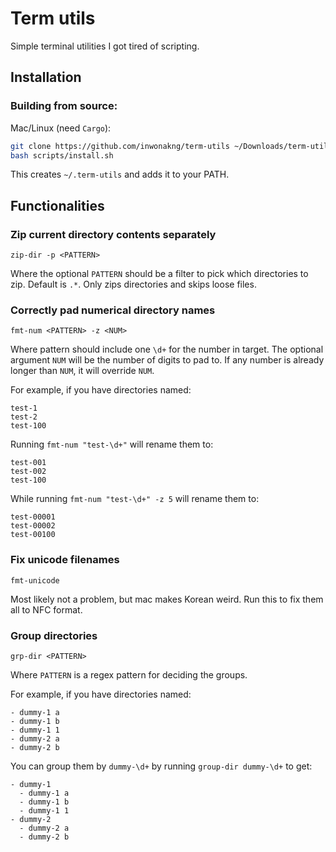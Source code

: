 # Term utils

Simple terminal utilities I got tired of scripting.

## Installation

### Building from source:

Mac/Linux (need `Cargo`):

```bash
git clone https://github.com/inwonakng/term-utils ~/Downloads/term-utils
bash scripts/install.sh
```

This creates `~/.term-utils` and adds it to your PATH.

## Functionalities

### Zip current directory contents separately

`zip-dir -p <PATTERN>`

Where the optional `PATTERN` should be a filter to pick which directories to zip. Default is `.*`.
Only zips directories and skips loose files.

### Correctly pad numerical directory names

`fmt-num <PATTERN> -z <NUM>`

Where pattern should include one `\d+` for the number in target. The optional argument `NUM` will be the number of digits to pad to. If any number is already longer than `NUM`, it will override `NUM`.

For example, if you have directories named:

```
test-1
test-2
test-100
```

Running `fmt-num "test-\d+"` will rename them to:

```
test-001
test-002
test-100
```

While running `fmt-num "test-\d+" -z 5` will rename them to:

```
test-00001
test-00002
test-00100
```

### Fix unicode filenames

`fmt-unicode`

Most likely not a problem, but mac makes Korean weird. Run this to fix them all to NFC format.

### Group directories

`grp-dir <PATTERN>`

Where `PATTERN` is a regex pattern for deciding the groups.

For example, if you have directories named:

```
- dummy-1 a
- dummy-1 b
- dummy-1 1
- dummy-2 a
- dummy-2 b
```

You can group them by `dummy-\d+` by running `group-dir dummy-\d+` to get:

```
- dummy-1
  - dummy-1 a
  - dummy-1 b
  - dummy-1 1
- dummy-2
  - dummy-2 a
  - dummy-2 b
```
